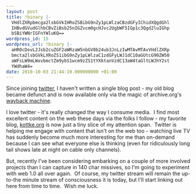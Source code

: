 ```yaml
---
layout: post
title: !binary |-
  VHdlZXRpbmcga2lsbGVkIHRoZSBibG9nZy1pLWlzaCBzdGFyIChidXQgdGhl
  IHBvdGVudGlhbCBvZiBsb25nIGZvcm0gcHJvc2UgbWF5IGp1c3Qgd2luIGhp
  bSBiYWNrIGFnYWluKQ==
wordpress_id: 15
wordpress_url: !binary |-
  aHR0cDovL2Jsb2cuZGF2aWRzaW5nbGV0b24ub3JnLzIwMTAvMTAvVHdlZXRp
  bmcta2lsbGVkLXRoZS1ibG9nZy1pLWlzaC1zdGFyLWJ1dC10aGUtcG90ZW50
  aWFsLW9mLWxvbmctZm9ybS1wcm9zZS1tYXktanVzdC13aW4taGltLWJhY2st
  YWdhaW4=
date: 2010-10-03 21:44:19.000000000 +01:00
---
```

Since joining <a href="http://twitter.com/dps" target="_blank">twitter</a>, I haven't written a single blog post - my old blog became defunct and is now available only via the magic of archive.org's <a href="http://web.archive.org/web/*/http://creativeflurries.com" target="_blank">wayback machine</a>.

I love twitter - it's really changed the way I consume media.  I find most excellent content on the web these days via the folks I follow - my favorite blog, <a href="http://www.kottke.org/" target="_blank">kottke.org</a> is now just a tiny slice of my attention span.  Twitter is helping me engage with content that isn't on the web too - watching live TV has suddenly become much more interesting for me than on-demand because I can see what everyone else is thinking (even for ridiculously long tail shows late at night on cable only channels).

But, recently I've been considering embarking on a couple of more involved projects than I can capture in 140 char missives, so I'm going to experiment with web 1.0 all over again.  Of course, my twitter stream will remain the up-to-the minute stream of consciousness it is today, but I'll start linking out here from time to time.  Wish me luck.
